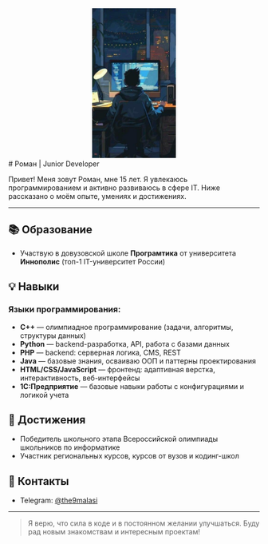 <div align="center">
    <img height="300" src="assets/photo.jpg" alt="Эстетика программирования">
</div>
# Роман | Junior Developer

Привет! Меня зовут Роман, мне 15 лет. Я увлекаюсь программированием и активно развиваюсь в сфере IT. Ниже рассказано о моём опыте, умениях и достижениях.

---

## 📚 Образование

* Участвую в довузовской школе **Програмтика** от университета **Иннополис** (топ-1 IT-университет России)

## 💡 Навыки

### Языки программирования:

* **C++** — олимпиадное программирование (задачи, алгоритмы, структуры данных)
* **Python** — backend-разработка, API, работа с базами данных
* **PHP** — backend: серверная логика, CMS, REST
* **Java** — базовые знания, осваиваю ООП и паттерны проектирования
* **HTML/CSS/JavaScript** — фронтенд: адаптивная верстка, интерактивность, веб-интерфейсы
* **1С:Предприятие** — базовые навыки работы с конфигурациями и логикой учета

## 🌟 Достижения

* Победитель школьного этапа Всероссийской олимпиады школьников по информатике
* Участник региональных курсов, курсов от вузов и кодинг-школ

## 📢 Контакты

* Telegram: [@the9malasi](https://t.me/the9malasi)

---

> Я верю, что сила в коде и в постоянном желании улучшаться. Буду рад новым знакомствам и интересным проектам!